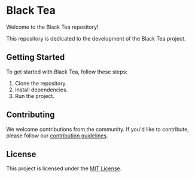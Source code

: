 # Black Tea

Welcome to the Black Tea repository!

This repository is dedicated to the development of the Black Tea project.

## Getting Started

To get started with Black Tea, follow these steps:

1. Clone the repository.
2. Install dependencies.
3. Run the project.

## Contributing

We welcome contributions from the community. If you'd like to contribute, please follow our [contribution guidelines](CONTRIBUTING.md).

## License

This project is licensed under the [MIT License](LICENSE).

